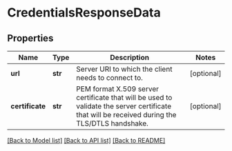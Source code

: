 # CredentialsResponseData

## Properties
Name | Type | Description | Notes
------------ | ------------- | ------------- | -------------
**url** | **str** | Server URI to which the client needs to connect to. | [optional] 
**certificate** | **str** | PEM format X.509 server certificate that will be used to validate the server certificate that will be received during the TLS/DTLS handshake. | [optional] 

[[Back to Model list]](../README.md#documentation-for-models) [[Back to API list]](../README.md#documentation-for-api-endpoints) [[Back to README]](../README.md)


